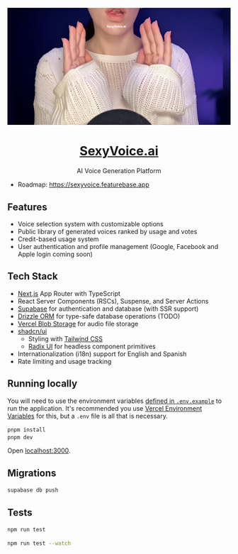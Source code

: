 <p align="center">
  <a href="https://sexyvoice.ai">
  <img alt="SexyVoice.ai Chatbot" src="./public/sexyvoice.ai-og-image.jpg" width="640">
  <h1 align="center">SexyVoice.ai</h1>
  </a>
</p>

<p align="center">
  AI Voice Generation Platform
</p>

- Roadmap: <https://sexyvoice.featurebase.app>

## Features

<!-- - Generate AI voices in multiple languages (English & Spanish) -->
- Voice selection system with customizable options
- Public library of generated voices ranked by usage and votes
- Credit-based usage system
- User authentication and profile management (Google, Facebook and Apple login coming soon)

<!-- ## Back-end Python API -->

<!-- - [OpenVoice](https://github.com/myshell-ai/OpenVoice) running on [Hyperstack](https://www.hyperstack.cloud/) -->

## Tech Stack

- [Next.js](https://nextjs.org) App Router with TypeScript
- React Server Components (RSCs), Suspense, and Server Actions
- [Supabase](https://supabase.com) for authentication and database (with SSR support)
- [Drizzle ORM](https://orm.drizzle.team) for type-safe database operations (TODO)
- [Vercel Blob Storage](https://vercel.com/storage/blob) for audio file storage
- [shadcn/ui](https://ui.shadcn.com)
  - Styling with [Tailwind CSS](https://tailwindcss.com)
  - [Radix UI](https://radix-ui.com) for headless component primitives
- Internationalization (i18n) support for English and Spanish
- Rate limiting and usage tracking

## Running locally

You will need to use the environment variables [defined in `.env.example`](.env.example) to run the application. It's recommended you use [Vercel Environment Variables](https://vercel.com/docs/projects/environment-variables) for this, but a `.env` file is all that is necessary.

```bash
pnpm install
pnpm dev
```

Open [localhost:3000](http://localhost:3000/).


## Migrations

```bash
supabase db push
```

## Tests

```bash
npm run test
```

```bash
npm run test --watch
```
